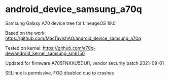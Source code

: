 # android_device_samsung_a70q
Samsung Galaxy A70 device tree for LineageOS 19.0

Based on the work: https://github.com/MacTavishAO/android_device_samsung_a70q

Tested on kernel: https://github.com/a70q-dev/android_kernel_samsung_sm6150

Updated for firmware A705FNXXU5DUI1, vendor security patch 2021-09-01

SELinux is permissive, FOD disabled due to crashes
